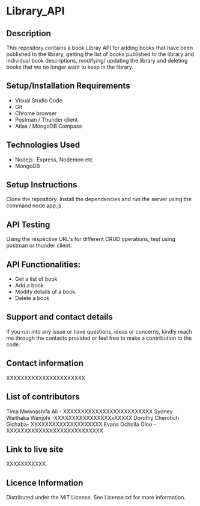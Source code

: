 # Library_API
## Description
This repository contains a book Libray API for adding books that have been published to the library, getting the list of books published to the library and individual book descriptions, modifying/ updating the  library and deleting books that we no longer want to keep in the library.
## Setup/Installation Requirements
* Visual Studio Code
* Git
* Chrome browser
* Postman / Thunder client
* Atlas / MongoDB Compass
## Technologies Used
* Nodejs- Express, Nodemon etc
* MongoDB 
## Setup Instructions
Clone the repository. Install the dependencies and run the server using the command node app.js
## API Testing
Using the respective URL's for different CRUD operations, test using postman or thunder client.
## API Functionalities:
* Get a list of book
* Add a book
* Modify details of a book.
* Delete a book
## Support and contact details
If you run into any issue or have questions, ideas or concerns, kindly reach me through the contacts provided or feel free to make a contribution to the code.
## Contact information
XXXXXXXXXXXXXXXXXXXXXX
## List of contributors
Tima Mwanashifa Ali - XXXXXXXXXXXXXXXXXXXXXXXXX
Sydney Waithaka Wanjohi -XXXXXXXXXXXXXXXXxXXXXX
Dorothy Cherotich Gichaba- XXXXXXXXXXXXXXXXXXXX
Evans Ocholla Oloo -XXXXXXXXXXXXXXXXXXXXXXXXXXX
## Link to live site 
XXXXXXXXXXX
## Licence Information
Distributed under the MIT License. See License.txt for more information.

